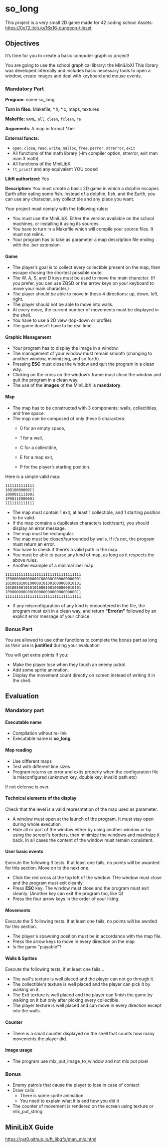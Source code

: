 # so_long
This project is a very small 2D game made for 42 coding school
Assets: https://0x72.itch.io/16x16-dungeon-tileset
## Objectives

It’s time for you to create a basic computer graphics project!

You are going to use the school graphical library: the MiniLibX! 
This library was developed internally and includes basic necessary tools to open a window, create images
and deal with keyboard and mouse events.

### Mandatory Part

**Program**: name so_long

**Turn in files:** Makefile, *.h, *.c, maps, textures

**Makefile:** `NAME`, `all`, `clean`, `fclean`, `re`

**Arguments**: A map in format *.ber

**External functs:** 

- `open`, `close`, `read`, `write`, `malloc`, `free`, `perror`, `strerror`, `exit`
- All functions of the math library (-lm compiler option,
strerror, exit
man man 3 math)
- All functions of the MiniLibX
- `ft_printf` and any equivalent YOU coded

**Libft authorized:** Yes

**Description:** You must create a basic 2D game in which a dolphin escapes Earth after eating some fish. Instead of a dolphin, fish, and the Earth, you can use any
character, any collectible and any place you want.

Your project must comply with the following rules:
- You must use the MiniLibX. Either the version available on the school machines,
or installing it using its sources.
- You have to turn in a Makefile which will compile your source files. It must not
relink.
- Your program has to take as parameter a map description file ending with the .ber
extension.

#### Game
- The player’s goal is to collect every collectible present on the map, then escape
chosing the shortest possible route.
- The W, A, S, and D keys must be used to move the main character. (If you prefer, you can use ZQSD or the arrow keys on your keyboard to
move your main character.)
- The player should be able to move in these 4 directions: up, down, left, right.
- The player should not be able to move into walls.
- At every move, the current number of movements must be displayed in the shell.
- You have to use a 2D view (top-down or profile).
- The game doesn’t have to be real time.

#### Graphic Management
- Your program has to display the image in a window.
- The management of your window must remain smooth (changing to another window, minimizing, and so forth).
- Pressing **ESC** must close the window and quit the program in a clean way.
- Clicking on the cross on the window’s frame must close the window and quit the
program in a clean way.
- The use of the **images** of the MiniLibX is **mandatory**.

#### Map
- The map has to be constructed with 3 components: walls, collectibles, and free
space.
- The map can be composed of only these 5 characters:
  - 0 for an empty space,

  - 1 for a wall,

  - C for a collectible,

  - E for a map exit,

  - P for the player’s starting position.

Here is a simple valid map:
```
1111111111111
10010000000C1
1000011111001
1P0011E000001
1111111111111
````

- The map must contain 1 exit, at least 1 collectible, and 1 starting position to
be valid.
- If the map contains a duplicates characters (exit/start), you should
display an error message.
- The map must be rectangular.
- The map must be closed/surrounded by walls. If it’s not, the program must return
an error.
- You have to check if there’s a valid path in the map.
- You must be able to parse any kind of map, as long as it respects the above rules.
- Another example of a minimal .ber map:
```
1111111111111111111111111111111111
1E0000000000000C00000C000000000001
1010010100100000101001000000010101
1010010010101010001001000000010101
1P0000000C00C0000000000000000000C1
1111111111111111111111111111111111
```

- If any misconfiguration of any kind is encountered in the file, the program must
exit in a clean way, and return **"Error\n"** followed by an explicit error message of
your choice.

### Bonus Part
You are allowed to use other functions to complete the bonus part as long as their
use is **justified** during your evaluation

You will get extra points if you:
- Make the player lose when they touch an enemy patrol.
- Add some sprite animation.
- Display the movement count directly on screen instead of writing it in the shell.

## Evaluation

### Mandatory part

#### Executable name
- Compilation wihout re-link
- Executable name is **so_long**

#### Map reading
- Use different maps
- Test with different line sizes
- Program returns an error and exits properly when the configuration file is misconfigured (unknown key, double key, invalid path etc)

If not defense is over.

#### Technical elements of the display

Check that the level is a valid represntation of the map used as parameter.
- A window must open at the launch of the program. It must stay open during whole execution
- Hide all or part of the window either by using another window or by using the screen's borders, then minimize the windows and maximize it back. In all cases the content of the window must remain consistent.

#### User basic events

Execute the following 3 tests. If at least one fails, no points will be awarded for this section. Move on to the next one.

- Click the red cross at the top left of the window. THe window must close and the program must exit cleanly.
- Press **ESC** key. The window must close and the program must exit cleanly. (Another key can exit the program too, like Q)
- Press the four arrow keys in the order of your liking.

#### Movements

Execute the 5 following tests. If at least one fails, no points will be awrded for this section.
- The player's spawning position must be in accordance with the map file.
- Press the arrow keys to move in every direction on the map
- Is the game "playable"?

#### Walls & Sprites

Execute the following tests, if at least one fails...

- The wall's texture is well placed and the player can not go through it.
- The collectible's texture is well placed and the player can pick it by walking on it.
- The Exit texture is well placed and the player can finish the game by walking on it but only after picking every collectible.
- The player texture is well placed and can move in every direction except into the walls.

#### Counter
- There is a small counter displayed on the shell that counts how many movements the player did.

#### Image usage
- The program use mlx\_put\_image\_to\_window and not mlx put pixel

### Bonus
- Enemy patrols that cause the player to lose in case of contact
- Draw calls
  - There is some sprite animation
  - You need to explain what it is and how you did it
- The counter of movement is rendered on the screen using texture or mlx_put_string

## MiniLibX Guide
https://qst0.github.io/ft_libgfx/man_mlx.html
